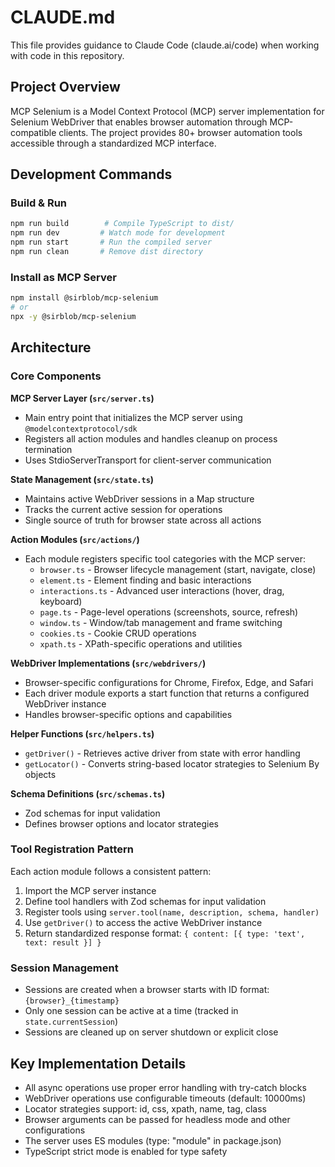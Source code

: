 # CLAUDE.md

This file provides guidance to Claude Code (claude.ai/code) when working with code in this repository.

## Project Overview

MCP Selenium is a Model Context Protocol (MCP) server implementation for Selenium WebDriver that enables browser automation through MCP-compatible clients. The project provides 80+ browser automation tools accessible through a standardized MCP interface.

## Development Commands

### Build & Run
```bash
npm run build        # Compile TypeScript to dist/
npm run dev         # Watch mode for development
npm run start       # Run the compiled server
npm run clean       # Remove dist directory
```

### Install as MCP Server
```bash
npm install @sirblob/mcp-selenium
# or
npx -y @sirblob/mcp-selenium
```

## Architecture

### Core Components

**MCP Server Layer (`src/server.ts`)**
- Main entry point that initializes the MCP server using `@modelcontextprotocol/sdk`
- Registers all action modules and handles cleanup on process termination
- Uses StdioServerTransport for client-server communication

**State Management (`src/state.ts`)**
- Maintains active WebDriver sessions in a Map structure
- Tracks the current active session for operations
- Single source of truth for browser state across all actions

**Action Modules (`src/actions/`)**
- Each module registers specific tool categories with the MCP server:
  - `browser.ts` - Browser lifecycle management (start, navigate, close)
  - `element.ts` - Element finding and basic interactions
  - `interactions.ts` - Advanced user interactions (hover, drag, keyboard)
  - `page.ts` - Page-level operations (screenshots, source, refresh)
  - `window.ts` - Window/tab management and frame switching
  - `cookies.ts` - Cookie CRUD operations
  - `xpath.ts` - XPath-specific operations and utilities

**WebDriver Implementations (`src/webdrivers/`)**
- Browser-specific configurations for Chrome, Firefox, Edge, and Safari
- Each driver module exports a start function that returns a configured WebDriver instance
- Handles browser-specific options and capabilities

**Helper Functions (`src/helpers.ts`)**
- `getDriver()` - Retrieves active driver from state with error handling
- `getLocator()` - Converts string-based locator strategies to Selenium By objects

**Schema Definitions (`src/schemas.ts`)**
- Zod schemas for input validation
- Defines browser options and locator strategies

### Tool Registration Pattern

Each action module follows a consistent pattern:
1. Import the MCP server instance
2. Define tool handlers with Zod schemas for input validation
3. Register tools using `server.tool(name, description, schema, handler)`
4. Use `getDriver()` to access the active WebDriver instance
5. Return standardized response format: `{ content: [{ type: 'text', text: result }] }`

### Session Management

- Sessions are created when a browser starts with ID format: `{browser}_{timestamp}`
- Only one session can be active at a time (tracked in `state.currentSession`)
- Sessions are cleaned up on server shutdown or explicit close

## Key Implementation Details

- All async operations use proper error handling with try-catch blocks
- WebDriver operations use configurable timeouts (default: 10000ms)
- Locator strategies support: id, css, xpath, name, tag, class
- Browser arguments can be passed for headless mode and other configurations
- The server uses ES modules (type: "module" in package.json)
- TypeScript strict mode is enabled for type safety